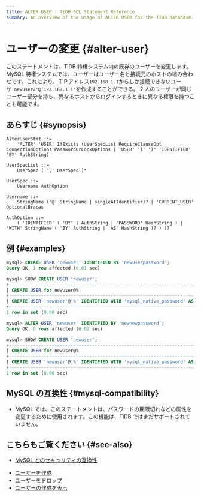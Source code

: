 ```yaml
---
title: ALTER USER | TiDB SQL Statement Reference
summary: An overview of the usage of ALTER USER for the TiDB database.
---
```


# ユーザーの変更 {#alter-user}

このステートメントは、TiDB 特権システム内の既存のユーザーを変更します。 MySQL 特権システムでは、ユーザーはユーザー名と接続元のホストの組み合わせです。これにより、ＩＰアドレス`192.168.1.1`からしか接続できないユーザ`'newuser2'@'192.168.1.1'`を作成することができる。 2 人のユーザーが同じユーザー部分を持ち、異なるホストからログインするときに異なる権限を持つことも可能です。

## あらすじ {#synopsis}

```ebnf+diagram
AlterUserStmt ::=
    'ALTER' 'USER' IfExists (UserSpecList RequireClauseOpt ConnectionOptions PasswordOrLockOptions | 'USER' '(' ')' 'IDENTIFIED' 'BY' AuthString)

UserSpecList ::=
    UserSpec ( ',' UserSpec )*

UserSpec ::=
    Username AuthOption

Username ::=
    StringName ('@' StringName | singleAtIdentifier)? | 'CURRENT_USER' OptionalBraces

AuthOption ::=
    ( 'IDENTIFIED' ( 'BY' ( AuthString | 'PASSWORD' HashString ) | 'WITH' StringName ( 'BY' AuthString | 'AS' HashString )? ) )?
```

## 例 {#examples}

```sql
mysql> CREATE USER 'newuser' IDENTIFIED BY 'newuserpassword';
Query OK, 1 row affected (0.01 sec)

mysql> SHOW CREATE USER 'newuser';
+----------------------------------------------------------------------------------------------------------------------------------------------------------------------+
| CREATE USER for newuser@%                                                                                                                                            |
+----------------------------------------------------------------------------------------------------------------------------------------------------------------------+
| CREATE USER 'newuser'@'%' IDENTIFIED WITH 'mysql_native_password' AS '*5806E04BBEE79E1899964C6A04D68BCA69B1A879' REQUIRE NONE PASSWORD EXPIRE DEFAULT ACCOUNT UNLOCK |
+----------------------------------------------------------------------------------------------------------------------------------------------------------------------+
1 row in set (0.00 sec)

mysql> ALTER USER 'newuser' IDENTIFIED BY 'newnewpassword';
Query OK, 0 rows affected (0.02 sec)

mysql> SHOW CREATE USER 'newuser';
+----------------------------------------------------------------------------------------------------------------------------------------------------------------------+
| CREATE USER for newuser@%                                                                                                                                            |
+----------------------------------------------------------------------------------------------------------------------------------------------------------------------+
| CREATE USER 'newuser'@'%' IDENTIFIED WITH 'mysql_native_password' AS '*FB8A1EA1353E8775CA836233E367FBDFCB37BE73' REQUIRE NONE PASSWORD EXPIRE DEFAULT ACCOUNT UNLOCK |
+----------------------------------------------------------------------------------------------------------------------------------------------------------------------+
1 row in set (0.00 sec)
```

## MySQL の互換性 {#mysql-compatibility}

-   MySQL では、このステートメントは、パスワードの期限切れなどの属性を変更するために使用されます。この機能は、TiDB ではまだサポートされていません。

## こちらもご覧ください {#see-also}

<CustomContent platform="tidb">

-   [MySQL とのセキュリティの互換性](/security-compatibility-with-mysql.md)

</CustomContent>

-   [ユーザーを作成](/sql-statements/sql-statement-create-user.md)
-   [ユーザーをドロップ](/sql-statements/sql-statement-drop-user.md)
-   [ユーザーの作成を表示](/sql-statements/sql-statement-show-create-user.md)
